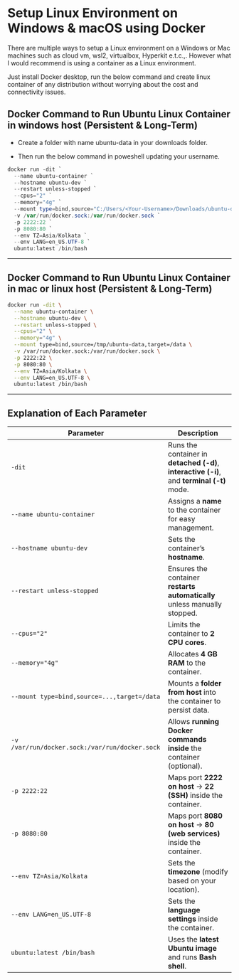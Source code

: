 
# **Setup Linux Environment on Windows & macOS using Docker**

There are multiple ways to setup a Linux environment on a Windows or Mac machines such as cloud vm, wsl2, virtualbox, Hyperkit e.t.c.,. However what I would recommend is using a container as a Linux environment.

Just install Docker desktop, run the below command and create linux container of any distribution without worrying about the cost and connectivity issues.

## Docker Command to Run Ubuntu Linux Container in windows host (Persistent & Long-Term)
* Create a folder with name ubuntu-data in your downloads folder.

* Then run the below command in poweshell updating your username.

```powershell
docker run -dit `
  --name ubuntu-container `
  --hostname ubuntu-dev `
  --restart unless-stopped `
  --cpus="2" `
  --memory="4g" `
  --mount type=bind,source="C:/Users/<Your-Username>/Downloads/ubuntu-data",target=/data `
  -v /var/run/docker.sock:/var/run/docker.sock `
  -p 2222:22 `
  -p 8080:80 `
  --env TZ=Asia/Kolkata `
  --env LANG=en_US.UTF-8 `
  ubuntu:latest /bin/bash
```

---

## Docker Command to Run Ubuntu Linux Container in mac or linux host (Persistent & Long-Term)


```bash
docker run -dit \
  --name ubuntu-container \
  --hostname ubuntu-dev \
  --restart unless-stopped \
  --cpus="2" \
  --memory="4g" \
  --mount type=bind,source=/tmp/ubuntu-data,target=/data \
  -v /var/run/docker.sock:/var/run/docker.sock \
  -p 2222:22 \
  -p 8080:80 \
  --env TZ=Asia/Kolkata \
  --env LANG=en_US.UTF-8 \
  ubuntu:latest /bin/bash
```

---

##  **Explanation of Each Parameter**

| **Parameter**                                  | **Description**                                                                            |
| ---------------------------------------------- | ------------------------------------------------------------------------------------------ |
| `-dit`                                         | Runs the container in **detached (-d)**, **interactive (-i)**, and **terminal (-t)** mode. |
| `--name ubuntu-container`                      | Assigns a **name** to the container for easy management.                                   |
| `--hostname ubuntu-dev`                        | Sets the container’s **hostname**.                                                         |
| `--restart unless-stopped`                     | Ensures the container **restarts automatically** unless manually stopped.                  |
| `--cpus="2"`                                   | Limits the container to **2 CPU cores**.                                                   |
| `--memory="4g"`                                | Allocates **4 GB RAM** to the container.                                                   |
| `--mount type=bind,source=...,target=/data`    | Mounts a **folder from host** into the container to persist data.                          |
| `-v /var/run/docker.sock:/var/run/docker.sock` | Allows **running Docker commands inside** the container (optional).                        |
| `-p 2222:22`                                   | Maps port **2222 on host** → **22 (SSH)** inside the container.                            |
| `-p 8080:80`                                   | Maps port **8080 on host** → **80 (web services)** inside the container.                   |
| `--env TZ=Asia/Kolkata`                        | Sets the **timezone** (modify based on your location).                                     |
| `--env LANG=en_US.UTF-8`                       | Sets the **language settings** inside the container.                                       |
| `ubuntu:latest /bin/bash`                      | Uses the **latest Ubuntu image** and runs **Bash shell**.                                  |






